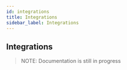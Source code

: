 ```yaml
---
id: integrations
title: Integrations
sidebar_label: Integrations
---
```


## Integrations

> NOTE: Documentation is still in progress


